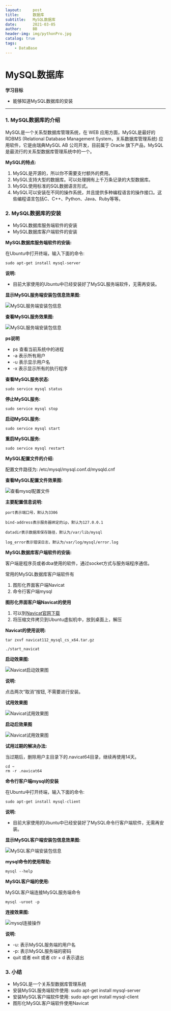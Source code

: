```yaml
---
layout:     post
title:      数据库
subtitle:   MySQL数据库
date:       2021-03-05
author:     BB
header-img: img/pythonPro.jpg
catalog: true
tags:
    - DataBase
---
```




MySQL数据库
============
**学习目标**

* 能够知道MySQL数据库的安装

---

### 1. MySQL数据库的介绍

MySQL是一个关系型数据库管理系统，在 WEB 应用方面，MySQL是最好的 RDBMS \(Relational Database Management System，关系数据库管理系统\) 应用软件，它是由瑞典MySQL AB 公司开发，目前属于 Oracle 旗下产品，MySQL 是最流行的关系型数据库管理系统中的一个。

**MySQL的特点:**

1. MySQL是开源的，所以你不需要支付额外的费用。
2. MySQL支持大型的数据库。可以处理拥有上千万条记录的大型数据库。
3. MySQL使用标准的SQL数据语言形式。
4. MySQL可以安装在不同的操作系统，并且提供多种编程语言的操作接口。这些编程语言包括C、C++、Python、Java、Ruby等等。

### 2. MySQL数据库的安装

* MySQL数据库服务端软件的安装
* MySQL数据库客户端软件的安装

**MySQL数据库服务端软件的安装:**

在Ubuntu中打开终端，输入下面的命令:

```
sudo apt-get install mysql-server
```

**说明:**

* 目前大家使用的Ubuntu中已经安装好了MySQL服务端软件，无需再安装。

**显示MySQL服务端安装包信息效果图:**

![MySQL服务端安装包信息](https://www.hualigs.cn/image/60baed4351da2.jpg)

**查看MySQL服务效果图:**

![MySQL服务端安装包信息](https://www.hualigs.cn/image/60baed4385205.jpg)

**ps说明**

* ps 查看当前系统中的进程
* -a 表示所有用户
* -u 表示显示用户名
* -x 表示显示所有的执行程序

**查看MySQL服务状态:**

```
sudo service mysql status
```

**停止MySQL服务:**

```
sudo service mysql stop
```

**启动MySQL服务:**

```
sudo service mysql start
```

**重启MySQL服务:**

```
sudo service mysql restart
```

**MySQL配置文件的介绍:**

配置文件路径为: /etc/mysql/mysql.conf.d/mysqld.cnf

**查看MySQL配置文件效果图:**

![查看mysql配置文件](/mysqlbase/imgs/查看mysql配置文件.png)

**主要配置信息说明:**

```
port表示端口号，默认为3306

bind-address表示服务器绑定的ip，默认为127.0.0.1

datadir表示数据库保存路径，默认为/var/lib/mysql

log_error表示错误日志，默认为/var/log/mysql/error.log
```

**MySQL数据库客户端软件的安装:**

客户端是程序员或者dba使用的软件，通过socket方式与服务端程序通信。

常用的MySQL数据库客户端软件有

1. 图形化界面客户端Navicat
2. 命令行客户端mysql

**图形化界面客户端Navicat的使用**

1. 可以到[Navicat官网下载](https://www.navicat.com.cn/download/navicat-for-mysql)
2. 将压缩文件拷贝到Ubuntu虚拟机中，放到桌面上，解压

**Navicat的使用说明:**

```
tar zxvf navicat112_mysql_cs_x64.tar.gz

./start_navicat
```

**启动效果图:**

![Navicat启动效果图](https://www.hualigs.cn/image/60baeff9db55c.jpg)

**说明:**

点击两次“取消”按钮, 不需要进行安装。

**试用效果图**

![Navicat试用效果图](https://www.hualigs.cn/image/60baeff9cd363.jpg)

**启动后效果图**

![Navicat试用效果图](https://www.hualigs.cn/image/60baeff9cd0e1.jpg)

**试用过期的解决办法:**

当过期后，删除用户主目录下的.navicat64目录，继续再使用14天。

```
cd ~
rm -r .navicat64
```

**命令行客户端mysql的安装**

在Ubuntu中打开终端，输入下面的命令:

```
sudo apt-get install mysql-client
```

**说明:**

* 目前大家使用的Ubuntu中已经安装好了MySQL命令行客户端软件，无需再安装。

**显示MySQL客户端安装包信息效果图:**

![MySQL客户端安装包信息](https://www.hualigs.cn/image/60baed4351da2.jpg)

**mysql命令的使用帮助:**

```
mysql --help
```

**MySQL客户端的使用:**

MySQL客户端连接MySQL服务端命令

```
mysql -uroot -p
```

**连接效果图:**

![mysql连接操作](https://www.hualigs.cn/image/60baed43774cb.jpg)

**说明:**

* -u: 表示MySQL服务端的用户名
* -p: 表示MySQL服务端的密码
* quit 或者 exit 或者 ctr + d 表示退出

### 3. 小结

* MySQL是一个关系型数据库管理系统
* 安装MySQL服务端软件使用: sudo apt-get install mysql-server
* 安装MySQL客户端软件使用: sudo apt-get install mysql-client
* 图形化MySQL客户端软件使用Navicat



